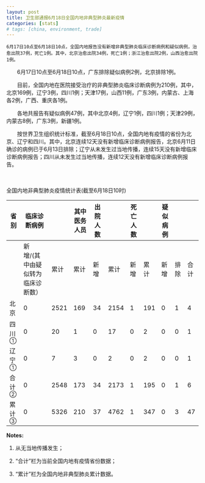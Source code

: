 ```yaml
---
layout: post
title: 卫生部通报6月18日全国内地非典型肺炎最新疫情
categories: [stats]
# tags: [china, environment, trade]
---
```


    6月17日10点至6月18日10点，全国内地报告没有新增非典型肺炎临床诊断病例和疑似病例，治愈出院37例，死亡1例。其中，北京治愈出院34例，死亡1例；浙江治愈出院2例，山西治愈出院1例。

　　6月17日10点至6月18日10点，广东排除疑似病例2例，北京排除1例。


　　目前，全国内地在医院接受治疗的非典型肺炎临床诊断病例为210例，其中，北京169例，辽宁3例，四川1例；天津17例，山西11例，广东3例，内蒙古、上海各2例，广西、重庆各1例。

　　各地共报告有疑似病例47例，其中北京4例，辽宁1例，四川1例；天津29例，内蒙古8例，广东3例，新疆1例。

　　按世界卫生组织统计标准，截至6月18日10点，全国内地有疫情的省份为北京、辽宁和四川。其中，北京连续12天没有新增临床诊断病例报告，北京6月11日确诊的病例已于6月13日排除；辽宁从未发生过当地传播，连续15天没有新增临床诊断病例报告；四川从未发生过当地传播，连续12天没有新增临床诊断病例报告。

　　

全国内地非典型肺炎疫情统计表(截至6月18日10时)

| 省 别             | 临床诊断病例            |      | 其中医务人员 | 出院人数 |      | 死亡人数 |     | 疑似病例 |    |    |
| --------------- | ----------------- | ---- | ------ | ---- | ---- | ---- | --- | ---- | -- | -- |
|                 | 新增/(其中由疑似转为临床诊断数） | 累计   | 累计     | 新增   | 累计   | 新增   | 累计  | 新增   | 排除 | 合计 |
| 北京              | 0                 | 2521 | 169    | 34   | 2154 | 1    | 191 | 0    | 1  | 4  |
| 四川<sup>①</sup>  | 0                 | 20   | 1      | 0    | 17   | 0    | 2   | 0    | 0  | 1  |
| 辽宁<sup>①</sup>  | 0                 | 7    | 3      | 0    | 2    | 0    | 2   | 0    | 0  | 1  |
| 合 计<sup>②</sup> | 0                 | 2548 | 173    | 34   | 2173 | 1    | 195 | 0    | 1  | 6  |
| 累 计<sup>③</sup> | 0                 | 5326 | 210    | 37   | 4762 | 1    | 347 | 0    | 3  | 47 |



**Notes:**
1. 从无当地传播发生；

2. “合计”栏为当前全国内地有疫情省份数据；

3. “累计”栏为全国内地非典型肺炎累计数据。
